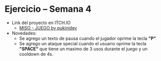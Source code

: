 # Ejercicio – Semana 4

* Link del proyecto en ITCH.IO
  * [MISO - JUEGO by pukinidev
    ](https://pukinidev.itch.io/miso-juego)
* Novedades:
  * Se agrego un texto de pausa cuando el jugador oprime la tecla **"P"**
  * Se agrego un ataque special cuando el usuario oprime la tecla **"SPACE"** que tiene un maximo de 3 usos durante el juego y un cooldown de 4s.
